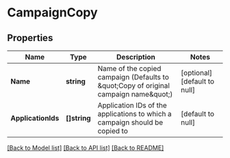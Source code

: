 # CampaignCopy

## Properties
Name | Type | Description | Notes
------------ | ------------- | ------------- | -------------
**Name** | **string** | Name of the copied campaign (Defaults to \&quot;Copy of original campaign name\&quot;) | [optional] [default to null]
**ApplicationIds** | **[]string** | Application IDs of the applications to which a campaign should be copied to | [default to null]

[[Back to Model list]](../README.md#documentation-for-models) [[Back to API list]](../README.md#documentation-for-api-endpoints) [[Back to README]](../README.md)


